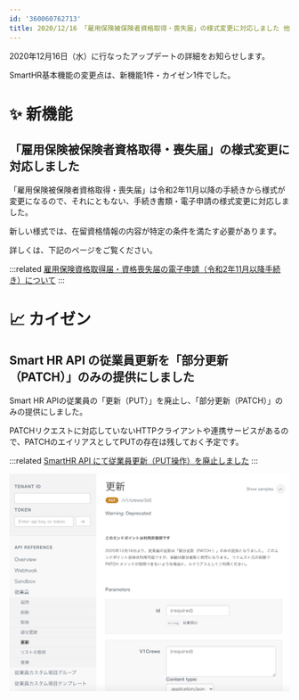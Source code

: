 ```yaml
---
id: '360060762713'
title: 2020/12/16 「雇用保険被保険者資格取得・喪失届」の様式変更に対応しました 他1件
---
```

2020年12月16日（水）に行なったアップデートの詳細をお知らせします。

SmartHR基本機能の変更点は、新機能1件・カイゼン1件でした。

# ✨ 新機能

## 「雇用保険被保険者資格取得・喪失届」の様式変更に対応しました

「雇用保険被保険者資格取得・喪失届」は令和2年11月以降の手続きから様式が変更になるので、それにともない、手続き書類・電子申請の様式変更に対応しました。

新しい様式では、在留資格情報の内容が特定の条件を満たす必要があります。

詳しくは、下記のページをご覧ください。

:::related
[雇用保険資格取得届・資格喪失届の電子申請（令和2年11月以降手続き）について](https://knowledge.smarthr.jp/hc/ja/articles/1500000180301)
:::

# 📈 カイゼン

## Smart HR API の従業員更新を「部分更新（PATCH）」のみの提供にしました

Smart HR APIの従業員の「更新（PUT）」を廃止し、「部分更新（PATCH）」のみの提供にしました。

PATCHリクエストに対応していないHTTPクライアントや連携サービスがあるので、PATCHのエイリアスとしてPUTの存在は残しておく予定です。

:::related
[SmartHR API にて従業員更新（PUT操作）を廃止しました](https://smarthr.jp/other/22038)
:::

![__________2020-12-17_12_37_51.png](./__________2020-12-17_12_37_51.png)

